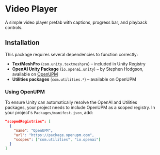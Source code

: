 # Video Player

A simple video player prefab with captions, progress bar, and playback controls.

## Installation

This package requires several dependencies to function correctly:

- **TextMeshPro** (`com.unity.textmeshpro`) – included in Unity Registry
- **OpenAI Unity Package** (`io.openai.unity`) – by Stephen Hodgson, available on [OpenUPM](https://openupm.com/packages/io.openai.unity/)
- **Utilities packages** (`com.utilities.*`) – available on OpenUPM

### Using OpenUPM

To ensure Unity can automatically resolve the OpenAI and Utilities packages, your project needs to include OpenUPM as a scoped registry. In your project's `Packages/manifest.json`, add:

```json
"scopedRegistries": [
  {
    "name": "OpenUPM",
    "url": "https://package.openupm.com",
    "scopes": ["com.utilities", "io.openai"]
  }
]
